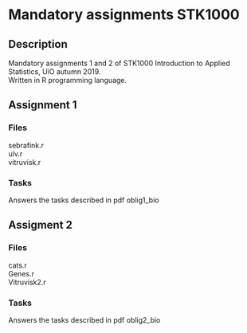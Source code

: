 # Mandatory assignments STK1000
## Description
Mandatory assignments 1 and 2 of STK1000 Introduction to Applied Statistics, UiO autumn 2019.
<br>
Written in R programming language.

## Assignment 1
### Files
sebrafink.r <br>
ulv.r <br>
vitruvisk.r <br>

### Tasks
Answers the tasks described in pdf oblig1_bio

## Assigment 2
### Files
cats.r <br>
Genes.r <br>
Vitruvisk2.r <br>

### Tasks
Answers the tasks described in pdf oblig2_bio
